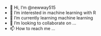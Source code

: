 - 👋 Hi, I’m @newway515
- 👀 I’m interested in machine learning with R
- 🌱 I’m currently learning machine learning
- 💞️ I’m looking to collaborate on ...
- 📫 How to reach me ...

<!---
newway515/newway515 is a ✨ special ✨ repository because its `README.md` (this file) appears on your GitHub profile.
You can click the Preview link to take a look at your changes.
--->
